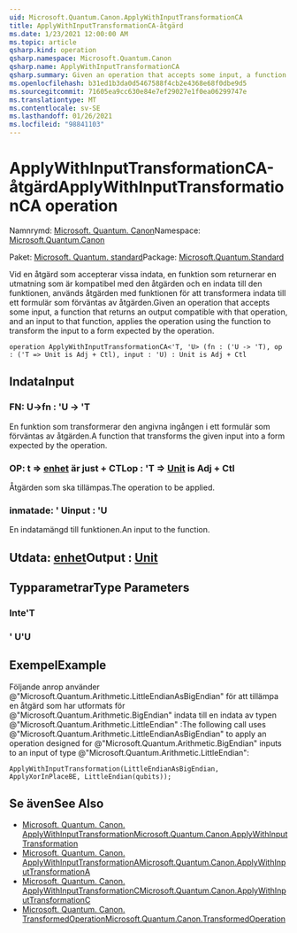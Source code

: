```yaml
---
uid: Microsoft.Quantum.Canon.ApplyWithInputTransformationCA
title: ApplyWithInputTransformationCA-åtgärd
ms.date: 1/23/2021 12:00:00 AM
ms.topic: article
qsharp.kind: operation
qsharp.namespace: Microsoft.Quantum.Canon
qsharp.name: ApplyWithInputTransformationCA
qsharp.summary: Given an operation that accepts some input, a function that returns an output compatible with that operation, and an input to that function, applies the operation using the function to transform the input to a form expected by the operation.
ms.openlocfilehash: b31ed1b3da0d5467588f4cb2e4368e68f0dbe9d5
ms.sourcegitcommit: 71605ea9cc630e84e7ef29027e1f0ea06299747e
ms.translationtype: MT
ms.contentlocale: sv-SE
ms.lasthandoff: 01/26/2021
ms.locfileid: "98841103"
---
```

# <a name="applywithinputtransformationca-operation"></a><span data-ttu-id="2cb44-102">ApplyWithInputTransformationCA-åtgärd</span><span class="sxs-lookup"><span data-stu-id="2cb44-102">ApplyWithInputTransformationCA operation</span></span>

<span data-ttu-id="2cb44-103">Namnrymd: [Microsoft. Quantum. Canon](xref:Microsoft.Quantum.Canon)</span><span class="sxs-lookup"><span data-stu-id="2cb44-103">Namespace: [Microsoft.Quantum.Canon](xref:Microsoft.Quantum.Canon)</span></span>

<span data-ttu-id="2cb44-104">Paket: [Microsoft. Quantum. standard](https://nuget.org/packages/Microsoft.Quantum.Standard)</span><span class="sxs-lookup"><span data-stu-id="2cb44-104">Package: [Microsoft.Quantum.Standard](https://nuget.org/packages/Microsoft.Quantum.Standard)</span></span>


<span data-ttu-id="2cb44-105">Vid en åtgärd som accepterar vissa indata, en funktion som returnerar en utmatning som är kompatibel med den åtgärden och en indata till den funktionen, används åtgärden med funktionen för att transformera indata till ett formulär som förväntas av åtgärden.</span><span class="sxs-lookup"><span data-stu-id="2cb44-105">Given an operation that accepts some input, a function that returns an output compatible with that operation, and an input to that function, applies the operation using the function to transform the input to a form expected by the operation.</span></span>

```qsharp
operation ApplyWithInputTransformationCA<'T, 'U> (fn : ('U -> 'T), op : ('T => Unit is Adj + Ctl), input : 'U) : Unit is Adj + Ctl
```


## <a name="input"></a><span data-ttu-id="2cb44-106">Indata</span><span class="sxs-lookup"><span data-stu-id="2cb44-106">Input</span></span>

### <a name="fn--u---t"></a><span data-ttu-id="2cb44-107">FN: U-></span><span class="sxs-lookup"><span data-stu-id="2cb44-107">fn : 'U -> 'T</span></span>

<span data-ttu-id="2cb44-108">En funktion som transformerar den angivna ingången i ett formulär som förväntas av åtgärden.</span><span class="sxs-lookup"><span data-stu-id="2cb44-108">A function that transforms the given input into a form expected by the operation.</span></span>


### <a name="op--t--unit--is-adj--ctl"></a><span data-ttu-id="2cb44-109">OP: t => [enhet](xref:microsoft.quantum.lang-ref.unit)  är just + CTL</span><span class="sxs-lookup"><span data-stu-id="2cb44-109">op : 'T => [Unit](xref:microsoft.quantum.lang-ref.unit)  is Adj + Ctl</span></span>

<span data-ttu-id="2cb44-110">Åtgärden som ska tillämpas.</span><span class="sxs-lookup"><span data-stu-id="2cb44-110">The operation to be applied.</span></span>


### <a name="input--u"></a><span data-ttu-id="2cb44-111">inmatade: ' U</span><span class="sxs-lookup"><span data-stu-id="2cb44-111">input : 'U</span></span>

<span data-ttu-id="2cb44-112">En indatamängd till funktionen.</span><span class="sxs-lookup"><span data-stu-id="2cb44-112">An input to the function.</span></span>



## <a name="output--unit"></a><span data-ttu-id="2cb44-113">Utdata: [enhet](xref:microsoft.quantum.lang-ref.unit)</span><span class="sxs-lookup"><span data-stu-id="2cb44-113">Output : [Unit](xref:microsoft.quantum.lang-ref.unit)</span></span>



## <a name="type-parameters"></a><span data-ttu-id="2cb44-114">Typparametrar</span><span class="sxs-lookup"><span data-stu-id="2cb44-114">Type Parameters</span></span>

### <a name="t"></a><span data-ttu-id="2cb44-115">Inte</span><span class="sxs-lookup"><span data-stu-id="2cb44-115">'T</span></span>


### <a name="u"></a><span data-ttu-id="2cb44-116">' U</span><span class="sxs-lookup"><span data-stu-id="2cb44-116">'U</span></span>



## <a name="example"></a><span data-ttu-id="2cb44-117">Exempel</span><span class="sxs-lookup"><span data-stu-id="2cb44-117">Example</span></span>

<span data-ttu-id="2cb44-118">Följande anrop använder @"Microsoft.Quantum.Arithmetic.LittleEndianAsBigEndian" för att tillämpa en åtgärd som har utformats för @"Microsoft.Quantum.Arithmetic.BigEndian" indata till en indata av typen @"Microsoft.Quantum.Arithmetic.LittleEndian" :</span><span class="sxs-lookup"><span data-stu-id="2cb44-118">The following call uses @"Microsoft.Quantum.Arithmetic.LittleEndianAsBigEndian" to apply an operation designed for @"Microsoft.Quantum.Arithmetic.BigEndian" inputs to an input of type @"Microsoft.Quantum.Arithmetic.LittleEndian":</span></span>

```qsharp
ApplyWithInputTransformation(LittleEndianAsBigEndian, ApplyXorInPlaceBE, LittleEndian(qubits));
```

## <a name="see-also"></a><span data-ttu-id="2cb44-119">Se även</span><span class="sxs-lookup"><span data-stu-id="2cb44-119">See Also</span></span>

- [<span data-ttu-id="2cb44-120">Microsoft. Quantum. Canon. ApplyWithInputTransformation</span><span class="sxs-lookup"><span data-stu-id="2cb44-120">Microsoft.Quantum.Canon.ApplyWithInputTransformation</span></span>](xref:Microsoft.Quantum.Canon.ApplyWithInputTransformation)
- [<span data-ttu-id="2cb44-121">Microsoft. Quantum. Canon. ApplyWithInputTransformationA</span><span class="sxs-lookup"><span data-stu-id="2cb44-121">Microsoft.Quantum.Canon.ApplyWithInputTransformationA</span></span>](xref:Microsoft.Quantum.Canon.ApplyWithInputTransformationA)
- [<span data-ttu-id="2cb44-122">Microsoft. Quantum. Canon. ApplyWithInputTransformationC</span><span class="sxs-lookup"><span data-stu-id="2cb44-122">Microsoft.Quantum.Canon.ApplyWithInputTransformationC</span></span>](xref:Microsoft.Quantum.Canon.ApplyWithInputTransformationC)
- [<span data-ttu-id="2cb44-123">Microsoft. Quantum. Canon. TransformedOperation</span><span class="sxs-lookup"><span data-stu-id="2cb44-123">Microsoft.Quantum.Canon.TransformedOperation</span></span>](xref:Microsoft.Quantum.Canon.TransformedOperation)
